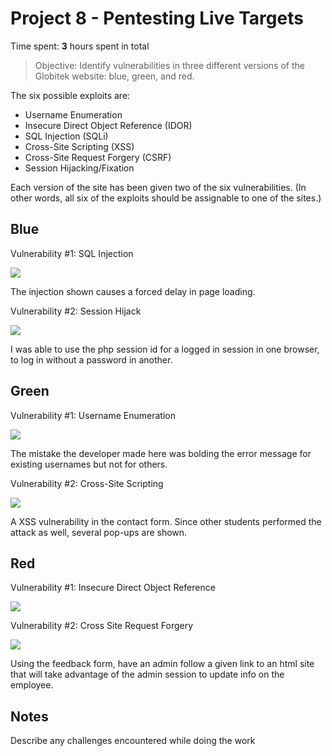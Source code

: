 # Project 8 - Pentesting Live Targets

Time spent: **3** hours spent in total

> Objective: Identify vulnerabilities in three different versions of the Globitek website: blue, green, and red.

The six possible exploits are:
* Username Enumeration
* Insecure Direct Object Reference (IDOR)
* SQL Injection (SQLi)
* Cross-Site Scripting (XSS)
* Cross-Site Request Forgery (CSRF)
* Session Hijacking/Fixation

Each version of the site has been given two of the six vulnerabilities. (In other words, all six of the exploits should be assignable to one of the sites.)

## Blue

Vulnerability #1: SQL Injection

<img src="https://i.imgur.com/eiyLYIs.gif"/>

The injection shown causes a forced delay in page loading. 

Vulnerability #2: Session Hijack

<img src="https://i.imgur.com/uhxeklc.gif" />

I was able to use the php session id for a logged in session in one browser, to log in without a password in another. 

## Green

Vulnerability #1: Username Enumeration

<img src="https://i.imgur.com/JPqXqRH.gif"/>

The mistake the developer made here was bolding the error message for existing usernames but not for others. 

Vulnerability #2: Cross-Site Scripting

<img src="https://i.imgur.com/qHVjkGW.gif"/>

A XSS vulnerability in the contact form. Since other students performed the attack as well, several pop-ups are shown. 

## Red

Vulnerability #1: Insecure Direct Object Reference 

<img src="https://i.imgur.com/SktXoZ3.gif"/>

Vulnerability #2: Cross Site Request Forgery

<img src="https://i.imgur.com/K38GaMV.gif"/>

Using the feedback form, have an admin follow a given link to an html site that will take advantage of the admin session to update 
info on the employee. 

## Notes

Describe any challenges encountered while doing the work
